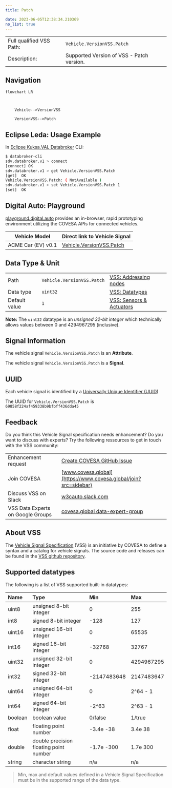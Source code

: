 ```yaml
---
title: Patch

date: 2023-06-05T12:38:34.210369
no_list: true
---
```



| | |
|---|---|
| Full qualified VSS Path: | `Vehicle.VersionVSS.Patch` |
| Description: | Supported Version of VSS - Patch version. |

## Navigation

```mermaid
flowchart LR



    Vehicle-->VersionVSS

    VersionVSS-->Patch

```

## Eclipse Leda: Usage Example

In [Eclipse Kuksa.VAL Databroker](https://github.com/eclipse/kuksa.val/tree/master/kuksa_databroker) CLI:



```bash
$ databroker-cli
sdv.databroker.v1 > connect
[connect] OK
sdv.databroker.v1 > get Vehicle.VersionVSS.Patch
[get]  OK
Vehicle.VersionVSS.Patch: ( NotAvailable )
sdv.databroker.v1 > set Vehicle.VersionVSS.Patch 1
[set]  OK
```

## Digital Auto: Playground

[playground.digital.auto](http://digital.auto) provides an in-browser, rapid prototyping environment utilizing the COVESA APIs for connected vehicles. 

| Vehicle Model | Direct link to Vehicle Signal |
|---|---|
| ACME Car (EV) v0.1 | [Vehicle.VersionVSS.Patch](https://digitalauto.netlify.app/model/STLWzk1WyqVVLbfymb4f/cvi/list/Vehicle.VersionVSS.Patch/) |

## Data Type & Unit

| | | |
|---|---|---|
| Path | `Vehicle.VersionVSS.Patch` | [VSS: Addressing nodes](https://covesa.github.io/vehicle_signal_specification/rule_set/basics/) |
| Data type | `uint32` | [VSS: Datatypes](https://covesa.github.io/vehicle_signal_specification/rule_set/data_entry/data_types/) |
| Default value | `1` | [VSS: Sensors & Actuators](https://covesa.github.io/vehicle_signal_specification/rule_set/data_entry/sensor_actuator/) |





**Note:** The `uint32` datatype is an *unsigned 32-bit integer* which technically allows values between 0 and 4294967295 (inclusive).









## Signal Information



The vehicle signal `Vehicle.VersionVSS.Patch` is an **Attribute**.



The vehicle signal `Vehicle.VersionVSS.Patch` is a **Signal**.



## UUID

Each vehicle signal is identified by a [Universally Unique Identifier (UUID](https://en.wikipedia.org/wiki/Universally_unique_identifier))

The UUID for `Vehicle.VersionVSS.Patch` is `69858f224af459338b9bfbff436dda45`


## Feedback

Do you think this Vehicle Signal specification needs enhancement? Do you want to discuss with experts? Try the following ressources to get in touch with the VSS community:

| | |
|---|---|
| Enhancement request | [Create COVESA GitHub Issue](https://github.com/COVESA/vehicle_signal_specification/issues/new?body=Please+describe+your+feedback&title=Signal+feedback+Vehicle.VersionVSS.Patch) |
| Join COVESA | [www.covesa.global](https://www.covesa.global/join?src=sidebar) |
| Discuss VSS on Slack | [w3cauto.slack.com](http://w3cauto.slack.com/) |
| VSS Data Experts on Google Groups | [covesa.global data-expert-group](https://groups.google.com/a/covesa.global/g/data-expert-group) |

## About VSS

The [Vehicle Signal Specification](https://covesa.github.io/vehicle_signal_specification/) (VSS)
is an initiative by COVESA to define a syntax and a catalog for vehicle signals.
The source code and releases can be found in the [VSS github repository](https://github.com/COVESA/vehicle_signal_specification).

## Supported datatypes

The following is a list of VSS supported built-in datatypes:

Name       | Type                       | Min  | Max
:----------|:---------------------------|:-----|:---
uint8      | unsigned 8-bit integer     | 0    | 255
int8       | signed 8-bit integer       | -128 | 127
uint16     | unsigned 16-bit integer    |  0   | 65535
int16      | signed 16-bit integer      | -32768 | 32767
uint32     | unsigned 32-bit integer    | 0 | 4294967295
int32      | signed 32-bit integer      | -2147483648 | 2147483647
uint64     | unsigned 64-bit integer    | 0    | 2^64 - 1
int64      | signed 64-bit integer      | -2^63 | 2^63 - 1
boolean    | boolean value              | 0/false | 1/true
float      | floating point number      | -3.4e -38 | 3.4e 38
double     | double precision floating point number | -1.7e -300 | 1.7e 300
string     | character string           | n/a  | n/a

> Min, max and default values defined in a Vehicle Signal Specification must be in the supported range of the data type.
